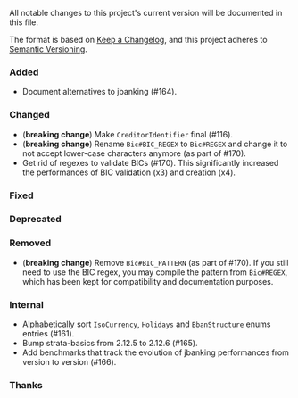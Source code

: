 All notable changes to this project's current version will be documented in this file.

The format is based on [Keep a Changelog](https://keepachangelog.com/en/1.0.0/), and this project adheres
to [Semantic Versioning](https://semver.org/spec/v2.0.0.html).

### Added

- Document alternatives to jbanking (#164).

### Changed

- (**breaking change**) Make `CreditorIdentifier` final (#116).
- (**breaking change**) Rename `Bic#BIC_REGEX` to `Bic#REGEX` and change it to not accept lower-case characters anymore
  (as part of #170).
- Get rid of regexes to validate BICs (#170). This significantly increased the performances of BIC validation (x3) and
  creation (x4).

### Fixed

### Deprecated

### Removed

- (**breaking change**) Remove `Bic#BIC_PATTERN` (as part of #170). If you still need to use the BIC regex, you may compile
  the pattern from `Bic#REGEX`, which has been kept for compatibility and documentation purposes.

### Internal

- Alphabetically sort `IsoCurrency`, `Holidays` and `BbanStructure` enums entries (#161).
- Bump strata-basics from 2.12.5 to 2.12.6 (#165).
- Add benchmarks that track the evolution of jbanking performances from version to version (#166).

### Thanks
